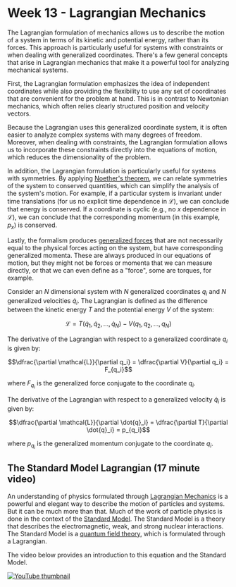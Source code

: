 # Week 13 - Lagrangian Mechanics

The Lagrangian formulation of mechanics allows us to describe the motion of a system in terms of its kinetic and potential energy, rather than its forces. This approach is particularly useful for systems with constraints or when dealing with generalized coordinates. There's a few general concepts that arise in Lagrangian mechanics that make it a powerful tool for analyzing mechanical systems.

First, the Lagrangian formulation emphasizes the idea of independent coordinates while also providing the flexibility to use any set of coordinates that are convenient for the problem at hand. This is in contrast to Newtonian mechanics, which often relies clearly structured position and velocity vectors. 

Because the Lagrangian uses this generalized coordinate system, it is often easier to analyze complex systems with many degrees of freedom. Moreover, when dealing with constraints, the Lagrangian formulation allows us to incorporate these constraints directly into the equations of motion, which reduces the dimensionality of the problem.

In addition, the Lagrangian formulation is particularly useful for systems with symmetries. By applying [Noether's theorem](https://en.wikipedia.org/wiki/Noether%27s_theorem), we can relate symmetries of the system to conserved quantities, which can simplify the analysis of the system's motion. For example, if a particular system is invariant under time translations (for us no explicit time dependence in $\mathcal{L}$), we can conclude that energy is conserved. If a coordinate is cyclic (e.g., no $x$ dependence in $\mathcal{L}$), we can conclude that the corresponding momentum (in this example, $p_x$) is conserved.

Lastly, the formalism produces [generalized forces](https://en.wikipedia.org/wiki/Generalized_force) that are not necessarily equal to the physical forces acting on the system, but have corresponding generalized momenta. These are always produced in our equations of motion, but they might not be forces or momenta that we can measure directly, or that we can even define as a "force", some are torques, for example. 

Consider an $N$ dimensional system with $N$ generalized coordinates $q_i$ and $N$ generalized velocities $\dot{q}_i$. The Lagrangian is defined as the difference between the kinetic energy $T$ and the potential energy $V$ of the system:

$$
\mathcal{L} = T(\dot{q}_1, \dot{q}_2, \dots, \dot{q}_N) - V(q_1, q_2, \dots, q_N)
$$

The derivative of the Lagrangian with respect to a generalized coordinate $q_i$ is given by:

$$\dfrac{\partial \mathcal{L}}{\partial q_i} = \dfrac{\partial V}{\partial q_i} = F_{q_i}$$

where $F_{q_i}$ is the generalized force conjugate to the coordinate $q_i$.

The derivative of the Lagrangian with respect to a generalized velocity $\dot{q}_i$ is given by:

$$\dfrac{\partial \mathcal{L}}{\partial \dot{q}_i} = \dfrac{\partial T}{\partial \dot{q}_i} = p_{q_i}$$

where $p_{q_i}$ is the generalized momentum conjugate to the coordinate $q_i$.

## The Standard Model Lagrangian (17 minute video)

An understanding of physics formulated through [Lagrangian Mechanics](https://en.wikipedia.org/wiki/Lagrangian_mechanics) is a powerful and elegant way to describe the motion of particles and systems. But it can be much more than that. Much of the work of particle physics is done in the context of the [Standard Model](https://en.wikipedia.org/wiki/Standard_Model). The Standard Model is a theory that describes the electromagnetic, weak, and strong nuclear interactions. The Standard Model is a [quantum field theory](https://en.wikipedia.org/wiki/Quantum_field_theory), which is formulated through a Lagrangian.

The video below provides an introduction to this equation and the Standard Model.

[![YouTube thumbnail](https://img.youtube.com/vi/PHiyQID7SBs/hqdefault.jpg)](https://youtube.com/watch?v=PHiyQID7SBs)



